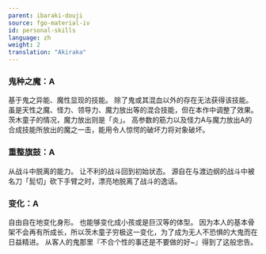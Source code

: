 ```yaml
---
parent: ibaraki-douji
source: fgo-material-iv
id: personal-skills
language: zh
weight: 2
translation: "Akiraka"
---
```


### 鬼种之魔：A

基于鬼之异能、魔性显现的技能。
除了鬼或其混血以外的存在无法获得该技能。
虽是天性之魔、怪力、领导力、魔力放出等的混合技能，但在本作中调整了效果。
茨木童子的情况，魔力放出则是「炎」。
高参数的筋力以及怪力A与魔力放出A的合成技能所放出的魔之一击，能用令人惊愕的破坏力将对象破坏。

### 重整旗鼓：A

从战斗中脱离的能力。
让不利的战斗回到初始状态。
源自在与渡边纲的战斗中被名刀「髭切」砍下手臂之时，漂亮地脱离了战斗的逸话。

### 变化：A

自由自在地变化身形。
也能够变化成小孩或是巨汉等的体型。
因为本人的基本骨架不会再有所成长，所以茨木童子穷极这一变化，为了成为无人不恐惧的大鬼而在日益精进。
从客人的鬼那里『不合个性的事还是不要做的好~』得到了这般忠告。

